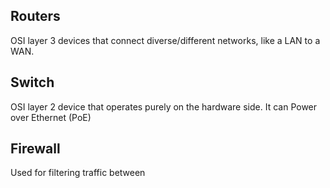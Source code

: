 
## Routers
OSI layer 3 devices that connect diverse/different networks, like a LAN to a WAN.

## Switch
OSI layer 2 device that operates purely on the hardware side. It can Power over Ethernet (PoE)

## Firewall
Used for filtering traffic between 
